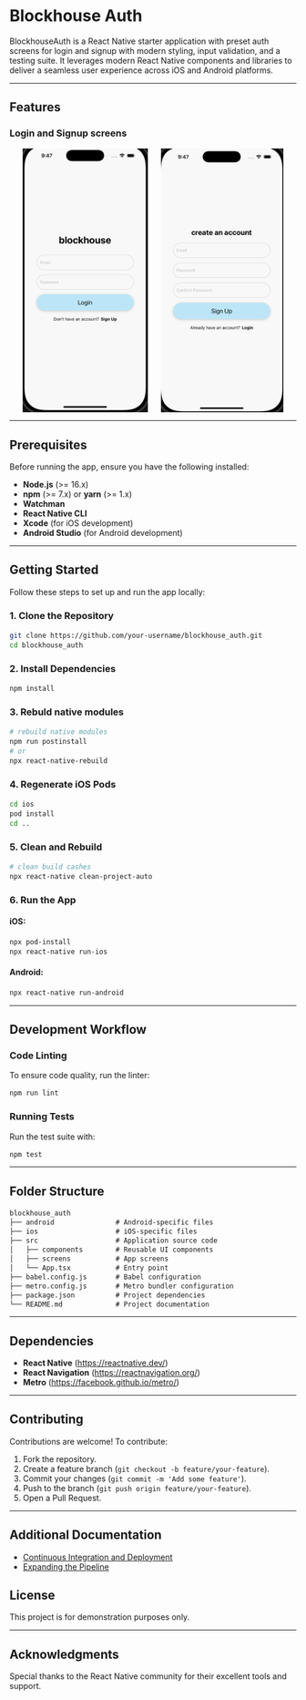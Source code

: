# Blockhouse Auth

BlockhouseAuth is a React Native starter application with preset auth screens for login and signup with modern styling, input validation, and a testing suite. It leverages modern React Native components and libraries to deliver a seamless user experience across iOS and Android platforms.

---

## Features

### Login and Signup screens

<div style="display: flex; justify-content: space-evenly">
<img src="./assets/images/login.png" alt="Login Screen" width="220"/>
<img src="./assets/images/signup.png" alt="Signup Screen" width="215"/>
</div>

---

## Prerequisites

Before running the app, ensure you have the following installed:

- **Node.js** (>= 16.x)
- **npm** (>= 7.x) or **yarn** (>= 1.x)
- **Watchman**
- **React Native CLI**
- **Xcode** (for iOS development)
- **Android Studio** (for Android development)

---

## Getting Started

Follow these steps to set up and run the app locally:

### 1. Clone the Repository

```bash
git clone https://github.com/your-username/blockhouse_auth.git
cd blockhouse_auth
```

### 2. Install Dependencies

```bash
npm install
```

### 3. Rebuld native modules

```bash
# rebuild native modules
npm run postinstall
# or
npx react-native-rebuild
```

### 4. Regenerate iOS Pods

```bash
cd ios
pod install
cd ..
```

### 5. Clean and Rebuild

```bash
# clean build cashes
npx react-native clean-project-auto
```

### 6. Run the App

#### iOS:

```bash
npx pod-install
npx react-native run-ios
```

#### Android:

```bash
npx react-native run-android
```

---

## Development Workflow

### Code Linting

To ensure code quality, run the linter:

```bash
npm run lint
```

### Running Tests

Run the test suite with:

```bash
npm test
```

---

## Folder Structure

```
blockhouse_auth
├── android               # Android-specific files
├── ios                   # iOS-specific files
├── src                   # Application source code
│   ├── components        # Reusable UI components
│   ├── screens           # App screens
│   └── App.tsx           # Entry point
├── babel.config.js       # Babel configuration
├── metro.config.js       # Metro bundler configuration
├── package.json          # Project dependencies
└── README.md             # Project documentation
```

---

## Dependencies

- **React Native** (https://reactnative.dev/)
- **React Navigation** (https://reactnavigation.org/)
- **Metro** (https://facebook.github.io/metro/)

---

## Contributing

Contributions are welcome! To contribute:

1. Fork the repository.
2. Create a feature branch (`git checkout -b feature/your-feature`).
3. Commit your changes (`git commit -m 'Add some feature'`).
4. Push to the branch (`git push origin feature/your-feature`).
5. Open a Pull Request.

---

## Additional Documentation

- [Continuous Integration and Deployment](docs/CICD.md)
- [Expanding the Pipeline](docs/EXPANDING_CICD.md)

## License

This project is for demonstration purposes only.

---

## Acknowledgments

Special thanks to the React Native community for their excellent tools and support.
